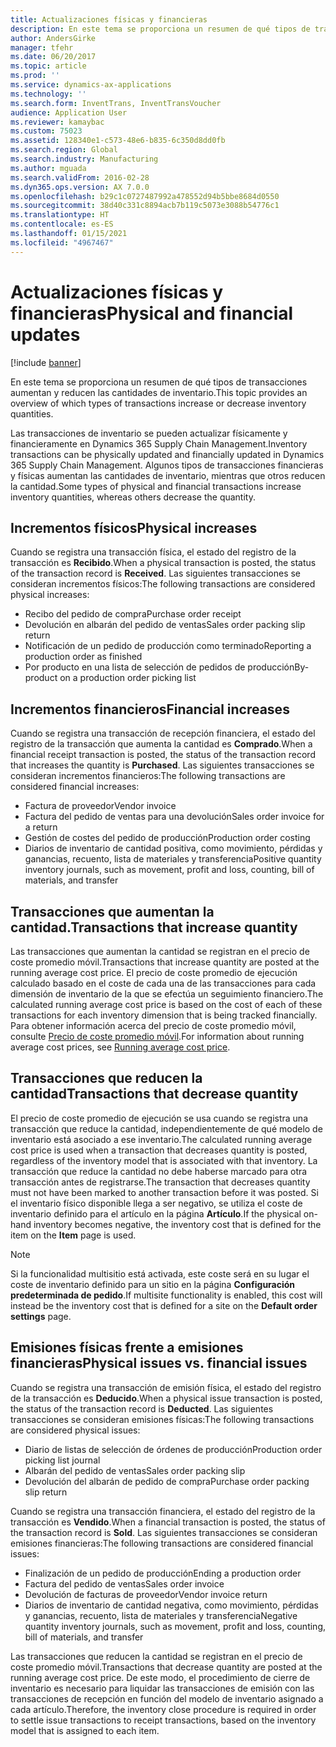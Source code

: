 ```yaml
---
title: Actualizaciones físicas y financieras
description: En este tema se proporciona un resumen de qué tipos de transacciones aumentan y reducen las cantidades de inventario.
author: AndersGirke
manager: tfehr
ms.date: 06/20/2017
ms.topic: article
ms.prod: ''
ms.service: dynamics-ax-applications
ms.technology: ''
ms.search.form: InventTrans, InventTransVoucher
audience: Application User
ms.reviewer: kamaybac
ms.custom: 75023
ms.assetid: 128340e1-c573-48e6-b835-6c350d8dd0fb
ms.search.region: Global
ms.search.industry: Manufacturing
ms.author: mguada
ms.search.validFrom: 2016-02-28
ms.dyn365.ops.version: AX 7.0.0
ms.openlocfilehash: b29c1c0727487992a478552d94b5bbe8684d0550
ms.sourcegitcommit: 38d40c331c8894acb7b119c5073e3088b54776c1
ms.translationtype: HT
ms.contentlocale: es-ES
ms.lasthandoff: 01/15/2021
ms.locfileid: "4967467"
---
```

# <a name="physical-and-financial-updates"></a><span data-ttu-id="8ecce-103">Actualizaciones físicas y financieras</span><span class="sxs-lookup"><span data-stu-id="8ecce-103">Physical and financial updates</span></span>

[!include [banner](../includes/banner.md)]

<span data-ttu-id="8ecce-104">En este tema se proporciona un resumen de qué tipos de transacciones aumentan y reducen las cantidades de inventario.</span><span class="sxs-lookup"><span data-stu-id="8ecce-104">This topic provides an overview of which types of transactions increase or decrease inventory quantities.</span></span> 

<span data-ttu-id="8ecce-105">Las transacciones de inventario se pueden actualizar físicamente y financieramente en Dynamics 365 Supply Chain Management.</span><span class="sxs-lookup"><span data-stu-id="8ecce-105">Inventory transactions can be physically updated and financially updated in Dynamics 365 Supply Chain Management.</span></span> <span data-ttu-id="8ecce-106">Algunos tipos de transacciones financieras y físicas aumentan las cantidades de inventario, mientras que otros reducen la cantidad.</span><span class="sxs-lookup"><span data-stu-id="8ecce-106">Some types of physical and financial transactions increase inventory quantities, whereas others decrease the quantity.</span></span>

## <a name="physical-increases"></a><span data-ttu-id="8ecce-107">Incrementos físicos</span><span class="sxs-lookup"><span data-stu-id="8ecce-107">Physical increases</span></span>
<span data-ttu-id="8ecce-108">Cuando se registra una transacción física, el estado del registro de la transacción es **Recibido**.</span><span class="sxs-lookup"><span data-stu-id="8ecce-108">When a physical transaction is posted, the status of the transaction record is **Received**.</span></span> <span data-ttu-id="8ecce-109">Las siguientes transacciones se consideran incrementos físicos:</span><span class="sxs-lookup"><span data-stu-id="8ecce-109">The following transactions are considered physical increases:</span></span>

-   <span data-ttu-id="8ecce-110">Recibo del pedido de compra</span><span class="sxs-lookup"><span data-stu-id="8ecce-110">Purchase order receipt</span></span>
-   <span data-ttu-id="8ecce-111">Devolución en albarán del pedido de ventas</span><span class="sxs-lookup"><span data-stu-id="8ecce-111">Sales order packing slip return</span></span>
-   <span data-ttu-id="8ecce-112">Notificación de un pedido de producción como terminado</span><span class="sxs-lookup"><span data-stu-id="8ecce-112">Reporting a production order as finished</span></span>
-   <span data-ttu-id="8ecce-113">Por producto en una lista de selección de pedidos de producción</span><span class="sxs-lookup"><span data-stu-id="8ecce-113">By-product on a production order picking list</span></span>

## <a name="financial-increases"></a><span data-ttu-id="8ecce-114">Incrementos financieros</span><span class="sxs-lookup"><span data-stu-id="8ecce-114">Financial increases</span></span>
<span data-ttu-id="8ecce-115">Cuando se registra una transacción de recepción financiera, el estado del registro de la transacción que aumenta la cantidad es **Comprado**.</span><span class="sxs-lookup"><span data-stu-id="8ecce-115">When a financial receipt transaction is posted, the status of the transaction record that increases the quantity is **Purchased**.</span></span> <span data-ttu-id="8ecce-116">Las siguientes transacciones se consideran incrementos financieros:</span><span class="sxs-lookup"><span data-stu-id="8ecce-116">The following transactions are considered financial increases:</span></span>

-   <span data-ttu-id="8ecce-117">Factura de proveedor</span><span class="sxs-lookup"><span data-stu-id="8ecce-117">Vendor invoice</span></span>
-   <span data-ttu-id="8ecce-118">Factura del pedido de ventas para una devolución</span><span class="sxs-lookup"><span data-stu-id="8ecce-118">Sales order invoice for a return</span></span>
-   <span data-ttu-id="8ecce-119">Gestión de costes del pedido de producción</span><span class="sxs-lookup"><span data-stu-id="8ecce-119">Production order costing</span></span>
-   <span data-ttu-id="8ecce-120">Diarios de inventario de cantidad positiva, como movimiento, pérdidas y ganancias, recuento, lista de materiales y transferencia</span><span class="sxs-lookup"><span data-stu-id="8ecce-120">Positive quantity inventory journals, such as movement, profit and loss, counting, bill of materials, and transfer</span></span>

## <a name="transactions-that-increase-quantity"></a><span data-ttu-id="8ecce-121">Transacciones que aumentan la cantidad.</span><span class="sxs-lookup"><span data-stu-id="8ecce-121">Transactions that increase quantity</span></span>
<span data-ttu-id="8ecce-122">Las transacciones que aumentan la cantidad se registran en el precio de coste promedio móvil.</span><span class="sxs-lookup"><span data-stu-id="8ecce-122">Transactions that increase quantity are posted at the running average cost price.</span></span> <span data-ttu-id="8ecce-123">El precio de coste promedio de ejecución calculado basado en el coste de cada una de las transacciones para cada dimensión de inventario de la que se efectúa un seguimiento financiero.</span><span class="sxs-lookup"><span data-stu-id="8ecce-123">The calculated running average cost price is based on the cost of each of these transactions for each inventory dimension that is being tracked financially.</span></span> <span data-ttu-id="8ecce-124">Para obtener información acerca del precio de coste promedio móvil, consulte [Precio de coste promedio móvil](running-average-cost-price.md).</span><span class="sxs-lookup"><span data-stu-id="8ecce-124">For information about running average cost prices, see [Running average cost price](running-average-cost-price.md).</span></span>

## <a name="transactions-that-decrease-quantity"></a><span data-ttu-id="8ecce-125">Transacciones que reducen la cantidad</span><span class="sxs-lookup"><span data-stu-id="8ecce-125">Transactions that decrease quantity</span></span>
<span data-ttu-id="8ecce-126">El precio de coste promedio de ejecución se usa cuando se registra una transacción que reduce la cantidad, independientemente de qué modelo de inventario está asociado a ese inventario.</span><span class="sxs-lookup"><span data-stu-id="8ecce-126">The calculated running average cost price is used  when a transaction that decreases quantity is posted, regardless of the inventory model that is associated with that inventory.</span></span> <span data-ttu-id="8ecce-127">La transacción que reduce la cantidad no debe haberse marcado para otra transacción antes de registrarse.</span><span class="sxs-lookup"><span data-stu-id="8ecce-127">The transaction that decreases quantity must not have been marked to another transaction before it was posted.</span></span> <span data-ttu-id="8ecce-128">Si el inventario físico disponible llega a ser negativo, se utiliza el coste de inventario definido para el artículo en la página **Artículo**.</span><span class="sxs-lookup"><span data-stu-id="8ecce-128">If the physical on-hand inventory becomes negative, the inventory cost that is defined for the item on the **Item** page is used.</span></span> 

> [!NOTE]
> <span data-ttu-id="8ecce-129">Si la funcionalidad multisitio está activada, este coste será en su lugar el coste de inventario definido para un sitio en la página **Configuración predeterminada de pedido**.</span><span class="sxs-lookup"><span data-stu-id="8ecce-129">If multisite functionality is enabled, this cost will instead be the inventory cost that is defined for a site on the **Default order settings** page.</span></span>

## <a name="physical-issues-vs-financial-issues"></a><span data-ttu-id="8ecce-130">Emisiones físicas frente a emisiones financieras</span><span class="sxs-lookup"><span data-stu-id="8ecce-130">Physical issues vs. financial issues</span></span>
<span data-ttu-id="8ecce-131">Cuando se registra una transacción de emisión física, el estado del registro de la transacción es **Deducido**.</span><span class="sxs-lookup"><span data-stu-id="8ecce-131">When a physical issue transaction is posted, the status of the transaction record is **Deducted**.</span></span> <span data-ttu-id="8ecce-132">Las siguientes transacciones se consideran emisiones físicas:</span><span class="sxs-lookup"><span data-stu-id="8ecce-132">The following transactions are considered physical issues:</span></span>

-   <span data-ttu-id="8ecce-133">Diario de listas de selección de órdenes de producción</span><span class="sxs-lookup"><span data-stu-id="8ecce-133">Production order picking list journal</span></span>
-   <span data-ttu-id="8ecce-134">Albarán del pedido de ventas</span><span class="sxs-lookup"><span data-stu-id="8ecce-134">Sales order packing slip</span></span>
-   <span data-ttu-id="8ecce-135">Devolución del albarán de pedido de compra</span><span class="sxs-lookup"><span data-stu-id="8ecce-135">Purchase order packing slip return</span></span>

<span data-ttu-id="8ecce-136">Cuando se registra una transacción financiera, el estado del registro de la transacción es **Vendido**.</span><span class="sxs-lookup"><span data-stu-id="8ecce-136">When a financial transaction is posted, the status of the transaction record is **Sold**.</span></span> <span data-ttu-id="8ecce-137">Las siguientes transacciones se consideran emisiones financieras:</span><span class="sxs-lookup"><span data-stu-id="8ecce-137">The following transactions are considered financial issues:</span></span>

-   <span data-ttu-id="8ecce-138">Finalización de un pedido de producción</span><span class="sxs-lookup"><span data-stu-id="8ecce-138">Ending a production order</span></span>
-   <span data-ttu-id="8ecce-139">Factura del pedido de ventas</span><span class="sxs-lookup"><span data-stu-id="8ecce-139">Sales order invoice</span></span>
-   <span data-ttu-id="8ecce-140">Devolución de facturas de proveedor</span><span class="sxs-lookup"><span data-stu-id="8ecce-140">Vendor invoice return</span></span>
-   <span data-ttu-id="8ecce-141">Diarios de inventario de cantidad negativa, como movimiento, pérdidas y ganancias, recuento, lista de materiales y transferencia</span><span class="sxs-lookup"><span data-stu-id="8ecce-141">Negative quantity inventory journals, such as movement, profit and loss, counting, bill of materials, and transfer</span></span>

<span data-ttu-id="8ecce-142">Las transacciones que reducen la cantidad se registran en el precio de coste promedio móvil.</span><span class="sxs-lookup"><span data-stu-id="8ecce-142">Transactions that decrease quantity are posted at the running average cost price.</span></span> <span data-ttu-id="8ecce-143">De este modo, el procedimiento de cierre de inventario es necesario para liquidar las transacciones de emisión con las transacciones de recepción en función del modelo de inventario asignado a cada artículo.</span><span class="sxs-lookup"><span data-stu-id="8ecce-143">Therefore, the inventory close procedure is required in order to settle issue transactions to receipt transactions, based on the inventory model that is assigned to each item.</span></span>
